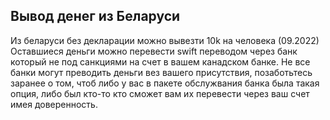 ## Вывод денег из Беларуси
Из беларуси без декларации можно вывезти 10k на человека (09.2022)
Оставшиеся деньги можно перевести swift переводом через банк который не под санкциями на счет в вашем канадском банке. 
Не все банки могут преводить деньги вез вашего присутствия, позаботьтесь заранее о том, чтоб либо у вас в пакете обслужвания банка была такая опция, либо был кто-то кто сможет вам их перевести через ваш счет имея доверенность.